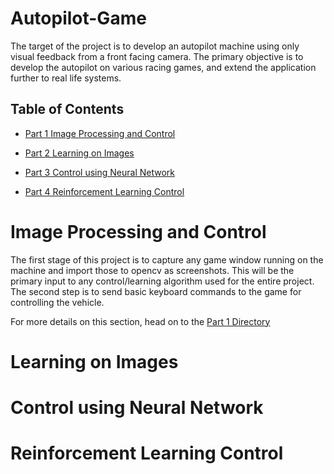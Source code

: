 # Autopilot-Game
The target of the project is to develop an autopilot machine using only visual feedback from a front facing camera. The primary objective is to develop the autopilot on various racing games, and extend the application further to real life systems.


## Table of Contents

- [Part 1 Image Processing and Control](#image-processing-and-control)

- [Part 2 Learning on Images](#learning-on-images)

- [Part 3 Control using Neural Network](#control-using-neural-network)

- [Part 4 Reinforcement Learning Control](#reinforcement-learning-control)


# Image Processing and Control

The first stage of this project is to capture any game window running on the machine and import those to opencv as screenshots. This will be the primary input to any control/learning algorithm used for the entire project. The second step is to send basic keyboard commands to the game for controlling the vehicle.

For more details on this section, head on to the [Part 1 Directory](https://github.com/ClockWorkKid/Autopilot-Game/tree/master/Part%201%20Image%20Processing%20and%20Control)

# Learning on Images

# Control using Neural Network

# Reinforcement Learning Control



